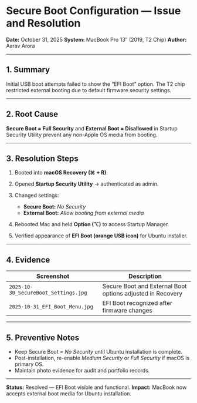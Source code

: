 # Secure Boot Configuration — Issue and Resolution

**Date:** October 31, 2025
**System:** MacBook Pro 13″ (2019, T2 Chip)
**Author:** Aarav Arora

---

## 1. Summary

Initial USB boot attempts failed to show the “EFI Boot” option.
The T2 chip restricted external booting due to default firmware security settings.

---

## 2. Root Cause

**Secure Boot = Full Security** and **External Boot = Disallowed** in Startup Security Utility prevent any non-Apple OS media from booting.

---

## 3. Resolution Steps

1. Booted into **macOS Recovery (⌘ + R)**.
2. Opened **Startup Security Utility** → authenticated as admin.
3. Changed settings:

   * **Secure Boot:** *No Security*
   * **External Boot:** *Allow booting from external media*
4. Rebooted Mac and held **Option (⌥)** to access Startup Manager.
5. Verified appearance of **EFI Boot (orange USB icon)** for Ubuntu installer.

---

## 4. Evidence

| Screenshot                           | Description                                                |
| ------------------------------------ | ---------------------------------------------------------- |
| `2025-10-30_SecureBoot_Settings.jpg` | Secure Boot and External Boot options adjusted in Recovery |
| `2025-10-31_EFI_Boot_Menu.jpg`       | EFI Boot recognized after firmware changes                 |

---

## 5. Preventive Notes

* Keep Secure Boot = *No Security* until Ubuntu installation is complete.
* Post-installation, re-enable *Medium Security* or *Full Security* if macOS is primary OS.
* Maintain photo evidence for audit and portfolio records.

---

**Status:** Resolved — EFI Boot visible and functional.
**Impact:** MacBook now accepts external boot media for Ubuntu installation.
